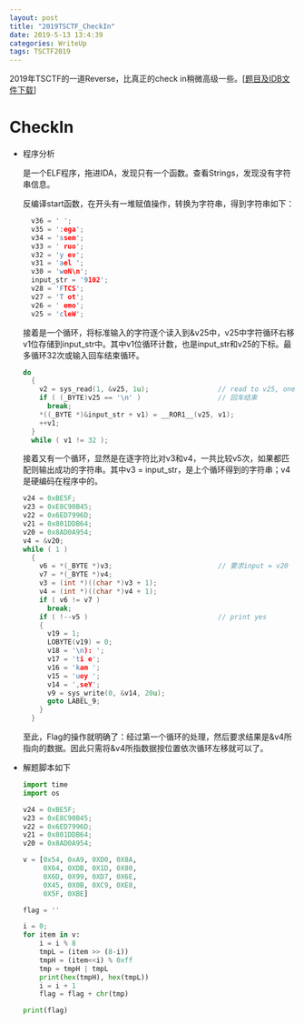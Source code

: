```yaml
---
layout: post
title: "2019TSCTF_CheckIn"
date: 2019-5-13 13:4:39
categories: WriteUp
tags: TSCTF2019
---
```


2019年TSCTF的一道Reverse，比真正的check in稍微高级一些。[[题目及IDB文件下载](https://github.com/chrishuppor/attachToBlog/tree/master/CheckIn)]

# CheckIn

* 程序分析

  是一个ELF程序，拖进IDA，发现只有一个函数。查看Strings，发现没有字符串信息。

  反编译start函数，在开头有一堆赋值操作，转换为字符串，得到字符串如下：

  ```c
    v36 = ' ';
    v35 = ':ega';
    v34 = 'ssem';
    v33 = ' ruo';
    v32 = 'y ev';
    v31 = 'ael ';
    v30 = 'woN\n';
    input_str = '9102';
    v28 = 'FTCS';
    v27 = 'T ot';
    v26 = ' emo';
    v25 = 'cleW';
  ```

  接着是一个循环，将标准输入的字符逐个读入到&v25中，v25中字符循环右移v1位存储到input_str中。其中v1位循环计数，也是input_str和v25的下标。最多循环32次或输入回车结束循环。

  ```c
  do
    {
      v2 = sys_read(1, &v25, 1u);                 // read to v25, one byte once
      if ( (_BYTE)v25 == '\n' )                   // 回车结束
        break;
      *((_BYTE *)&input_str + v1) = __ROR1__(v25, v1);
      ++v1;
    }
    while ( v1 != 32 );
  ```

  接着又有一个循环，显然是在逐字符比对v3和v4，一共比较v5次，如果都匹配则输出成功的字符串。其中v3 = input_str，是上个循环得到的字符串；v4是硬编码在程序中的。

  ```c
  v24 = 0xBE5F;
  v23 = 0xE8C90B45;
  v22 = 0x6ED7996D;
  v21 = 0x801DDB64;
  v20 = 0x8AD0A954;
  v4 = &v20;
  while ( 1 )
    {
      v6 = *(_BYTE *)v3;                          // 要求input = v20
      v7 = *(_BYTE *)v4;
      v3 = (int *)((char *)v3 + 1);
      v4 = (int *)((char *)v4 + 1);
      if ( v6 != v7 )
        break;
      if ( !--v5 )                                // print yes
      {
        v19 = 1;
        LOBYTE(v19) = 0;
        v18 = '\n): ';
        v17 = 'ti e';
        v16 = 'kam ';
        v15 = 'uoy ';
        v14 = ',seY';
        v9 = sys_write(0, &v14, 20u);
        goto LABEL_9;
      }
    }
  ```

  至此，Flag的操作就明确了：经过第一个循环的处理，然后要求结果是&v4所指向的数据。因此只需将&v4所指数据按位置依次循环左移就可以了。

* 解题脚本如下

  ```python
  import time
  import os
  
  v24 = 0xBE5F;
  v23 = 0xE8C90B45;
  v22 = 0x6ED7996D;
  v21 = 0x801DDB64;
  v20 = 0x8AD0A954;
  
  v = [0x54, 0xA9, 0XD0, 0X8A,
       0X64, 0XDB, 0X1D, 0X80,
       0X6D, 0X99, 0XD7, 0X6E,
       0X45, 0X0B, 0XC9, 0XE8,
       0X5F, 0XBE]
  
  flag = ''
  
  i = 0;
  for item in v:
      i = i % 8
      tmpL = (item >> (8-i))
      tmpH = (item<<i) % 0xff
      tmp = tmpH | tmpL
      print(hex(tmpH), hex(tmpL))
      i = i + 1
      flag = flag + chr(tmp)
  
  print(flag)
  ```


